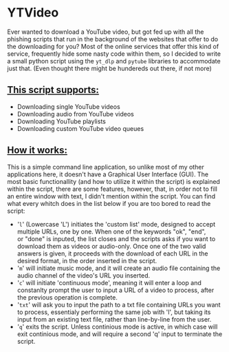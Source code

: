 # YTVideo
Ever wanted to download a YouTube video, but got fed up with all the phishing scripts that run in the background of the websites that offer to do the downloading for you?
Most of the online services that offer this kind of service, frequently hide some nasty code within them, so I decided to write a small python script using the ``yt_dlp`` and ``pytube`` libraries to accommodate just that. (Even thought there might be hundereds out there, if not more)

## <u>This script supports:</u><br>
<ul>
	  <li>  Downloading single YouTube videos</li>
	  <li>  Downloading audio from YouTube videos</li>
	  <li>  Downloading YouTube playlists</li>             
	  <li>  Downloading custom YouTube video queues</li>
</ul>

## <u>How it works:</u><br>
This is a simple command line application, so unlike most of my other applications here, it doesn't have a Graphical User Interface (GUI). 
The most basic functionallity (and how to utilize it within the script) is explained within the script, there are some features, however, 
that, in order not to fill an entire window with text, I didn't mention within the script. 
You can find what every whitch does in the list below if you are too bored to read the script:<br><ul>
	<li> '``l``' (Lowercase 'L') initiates the 'custom list' mode, designed to accept multiple URLs, one by one. When one of the keywords "ok", "end",<br> or "done" is inputed, the list closes and the scripts asks if you want to download them as videos or audio-only. Once one of the two valid answers is given, it proceeds with the download of each URL in the desired format, in the order inserted in the script.<br></li>
	<li>'``m``' will initiate music mode, and it will create an audio file containing the audio channel of the video's URL you inserted.<br></li>
	<li>'``c``' will initiate 'continuous mode', meaning it will enter a loop and constanlty prompt the user to input a URL of a video to process, after the previous operation is complete.<br></li>
	<li>'``txt``' will ask you to input the path to a txt file containing URLs you want to process, essentialy performing the same job with 'l', but taking its input from an existing text file, rather than line-by-line from the user.<br></li>
	<li>'``q``' exits the script. Unless continious mode is active, in which case will exit continious mode, and will require a second 'q' input to terminate the script.</li>
